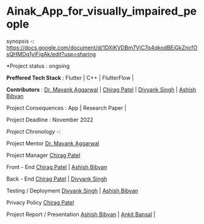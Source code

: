 # Ainak_App_for_visually_impaired_people

synopsis -: https://docs.google.com/document/d/1DXiKVDBm7VjC7q4qkodBEiGkZncfOsQHMDq1ylFigAk/edit?usp=sharing

*Project status : ongoing 

**Preffered Tech Stack** : Flutter | C++ | FlutterFlow |

**Contributors** : [Dr. Mayank Aggarwal](https://scholar.google.co.in/citations?user=BZMlWLwAAAAJ&hl=en) | [Chirag Patel](https://github.com/colonel-chirag) | [Divyank Singh](https://github.com/divyanksingh-git) | [Ashish Bibyan](https://github.com/ABS-007) 

Project Consequences :  App | Research Paper |

Project Deadline : November 2022

*Project Chronology* -: 

Project Mentor  [Dr. Mayank Aggarwal](https://scholar.google.co.in/citations?user=BZMlWLwAAAAJ&hl=en) 

Project Manager [Chirag Patel](https://github.com/colonel-chirag) 

Front - End [Chirag Patel](https://github.com/colonel-chirag) | [Ashish Bibyan](https://github.com/ABS-007)  

Back - End [Chirag Patel](https://github.com/colonel-chirag) | [Divyank Singh](https://github.com/divyanksingh-git) 

Testing / Deployment [Divyank Singh](https://github.com/divyanksingh-git) | [Ashish Bibyan](https://github.com/ABS-007) 

Privacy Policy [Chirag Patel](https://github.com/colonel-chirag)

Project Report / Presentation [Ashish Bibyan](https://github.com/ABS-007) | [Ankit Bansal](https://github.com/theankitbansal) |
